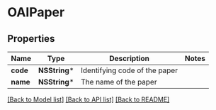 # OAIPaper

## Properties
Name | Type | Description | Notes
------------ | ------------- | ------------- | -------------
**code** | **NSString*** | Identifying code of the paper | 
**name** | **NSString*** | The name of the paper | 

[[Back to Model list]](../README.md#documentation-for-models) [[Back to API list]](../README.md#documentation-for-api-endpoints) [[Back to README]](../README.md)


